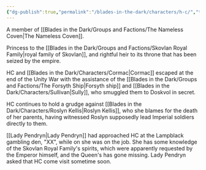 ```yaml
---
{"dg-publish":true,"permalink":"/blades-in-the-dark/characters/h-c/","tags":["NamelessCoven","Characters"]}
---
```


A member of [[Blades in the Dark/Groups and Factions/The Nameless Coven\|The Nameless Coven]].

Princess to the [[Blades in the Dark/Groups and Factions/Skovlan Royal Family\|royal family of Skovlan]], and rightful heir to its throne that has been seized by the empire.

HC and [[Blades in the Dark/Characters/Cormac\|Cormac]] escaped at the end of the Unity War with the assistance of the [[Blades in the Dark/Groups and Factions/The Forsyth Ship\|Forsyth ship]] and [[Blades in the Dark/Characters/Sullivan\|Sully]], who smuggled them to Doskvol in secret.

HC continues to hold a grudge against [[Blades in the Dark/Characters/Roslyn Kellis\|Roslyn Kellis]], who she blames for the death of her parents, having witnessed Roslyn supposedly lead Imperial soldiers directly to them.

[[Lady Pendryn\|Lady Pendryn]] had approached HC at the Lampblack gambling den, "XX", while on she was on the job. She has some knowledge of the Skovlan Royal Family's spirits, which were apparently requested by the Emperor himself, and the Queen's has gone missing. Lady Pendryn asked that HC come visit sometime soon. 